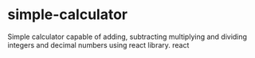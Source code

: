 # simple-calculator
Simple calculator capable of adding, subtracting multiplying and dividing integers and decimal numbers using react library. react 
